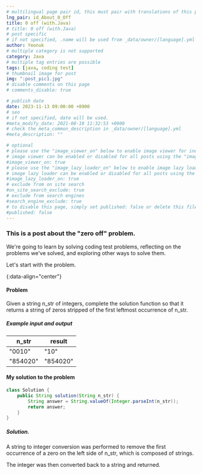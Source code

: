 ```yaml
---
# multilingual page pair id, this must pair with translations of this page. (This name must be unique)
lng_pair: id_About_0_Off
title: 0 off (with.Java)
# title: 0 off (with.Java)
# post specific
# if not specified, .name will be used from _data/owner/[language].yml
author: Yeonuk
# multiple category is not supported
category: Java
# multiple tag entries are possible
tags: [java, coding test]
# thumbnail image for post
img: ":post_pic1.jpg"
# disable comments on this page
# comments_disable: true

# publish date
date: 2023-11-13 09:00:00 +0900
# seo
# if not specified, date will be used.
#meta_modify_date: 2021-08-10 11:32:53 +0900
# check the meta_common_description in _data/owner/[language].yml
#meta_description: ""

# optional
# please use the "image_viewer_on" below to enable image viewer for individual pages or posts (_posts/ or [language]/_posts folders).
# image viewer can be enabled or disabled for all posts using the "image_viewer_posts: true" setting in _data/conf/main.yml.
#image_viewer_on: true
# please use the "image_lazy_loader_on" below to enable image lazy loader for individual pages or posts (_posts/ or [language]/_posts folders).
# image lazy loader can be enabled or disabled for all posts using the "image_lazy_loader_posts: true" setting in _data/conf/main.yml.
#image_lazy_loader_on: true
# exclude from on site search
#on_site_search_exclude: true
# exclude from search engines
#search_engine_exclude: true
# to disable this page, simply set published: false or delete this file
#published: false
---
```


<!-- outline-start -->

### This is a post about the "zero off" problem.

We're going to learn by solving coding test problems, reflecting on the problems we've solved, and exploring other ways to solve them.

Let's start with the problem.

{:data-align="center"}

<!-- outline-end -->

#### Problem

Given a string n_str of integers, complete the solution function so that it returns a string of zeros stripped of the first leftmost occurrence of n_str.

##### Example input and output

| n_str    | result   |
| -------- | -------- |
| "0010"   | "10"     |
| "854020" | "854020" |

#### My solution to the problem

```java
class Solution {
    public String solution(String n_str) {
        String answer = String.valueOf(Integer.parseInt(n_str));
        return answer;
    }
}
```

##### Solution.

A string to integer conversion was performed to remove the first occurrence of a zero on the left side of n_str, which is composed of strings.

The integer was then converted back to a string and returned.
